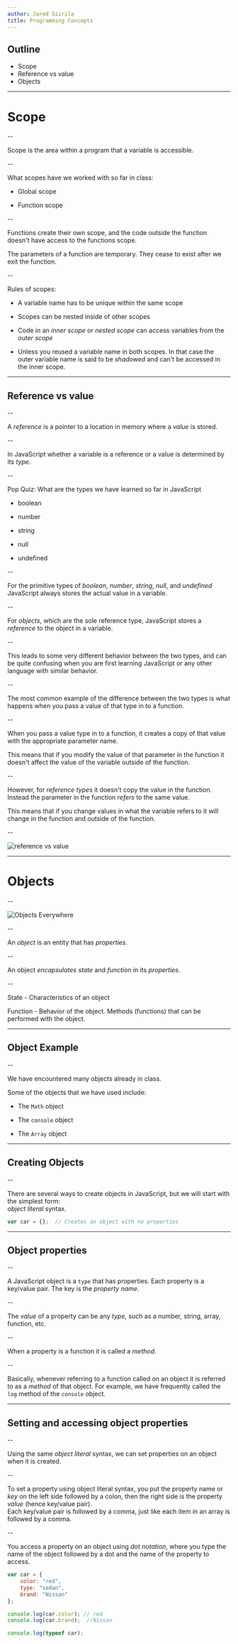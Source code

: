 ```yaml
---
author: Jared Siirila
title: Programming Concepts
---
```


## Outline
* Scope
* Reference vs value
* Objects

---

# Scope

--

Scope is the area within a program that a variable is accessible.  

--

What scopes have we worked with so far in class:

* Global scope
<!-- .element: class="fragment" -->
* Function scope
<!-- .element: class="fragment" -->

--

Functions create their own scope, and the code outside the function doesn't have access to the functions scope.
<!-- .element: class="fragment" -->

The parameters of a function are temporary. They cease to exist after we exit the function.
<!-- .element: class="fragment" -->

--

Rules of scopes:
* A variable name has to be unique within the same scope
<!-- .element: class="fragment" -->
* Scopes can be nested inside of other scopes
<!-- .element: class="fragment" -->
* Code in an *inner scope* or *nested scope* can access variables from the *outer scope*
<!-- .element: class="fragment" -->

* Unless you reused a variable name in both scopes. In that case the outer variable name is said to be *shadowed* and can't be accessed in the inner scope.
<!-- .element: class="fragment" -->


---

## Reference vs value

--

A *reference* is a pointer to a location in memory where a *value* is stored.

--

In JavaScript whether a variable is a reference or a value is determined by its *type*.

--

Pop Quiz: What are the types we have learned so far in JavaScript

* boolean
<!-- .element: class="fragment" -->
* number
<!-- .element: class="fragment" -->
* string
<!-- .element: class="fragment" -->
* null
<!-- .element: class="fragment" -->
* undefined
<!-- .element: class="fragment" -->

--

For the primitive types of *boolean*, *number*, *string*, *null*, and *undefined* JavaScript always stores the actual value in a variable.

--

For *objects*, which are the sole reference type, JavaScript stores a *reference* to the object in a variable.

--

This leads to some very different behavior between the two types, and can be quite confusing when you are first learning JavaScript or any other language with similar behavior.

--

The most common example of the difference between the two types is what happens when you pass a value of that type in to a function.

--

When you pass a value type in to a function, it creates a copy of that value with the appropriate parameter name.

This means that if you modify the value of that parameter in the function it doesn't affect the value of the variable outside of the function.
<!-- .element: class="fragment" -->

--

However, for *reference types* it doesn't copy the value in the function.  
Instead the parameter in the function *refers* to the same value.  

This means that if you change values in what the variable refers to it will change in the function and outside of the function.  
<!-- .element: class="fragment" -->

--

![reference vs value](/images/pass-by-reference-vs-pass-by-value-animation.gif)



---

# Objects

--

![Objects Everywhere](https://i.imgflip.com/1jfg8c.jpg)

--

An *object* is an entity that has *properties*.

--

An object *encapsulates* *state* and *function* in its *properties*.

--

State - Characteristics of an object

Function - Behavior of the object. Methods (functions) that can be performed with the object.

---

## Object Example

--

We have encountered many objects already in class.

Some of the objects that we have used include:
* The `Math` object
<!-- .element: class="fragment" -->

* The `console` object
<!-- .element: class="fragment" -->

* The `Array` object
<!-- .element: class="fragment" -->


---

## Creating Objects

--

There are several ways to create objects in JavaScript, but we will start with the simplest form:    
*object literal* syntax.

```javascript
var car = {};  // Creates an object with no properties
```

---

## Object properties

--

A JavaScript object is a `type` that has properties. Each property is a key/value pair. The key is the *property name*.

--

The *value* of a property can be any *type*, such as a number, string, array, function, etc.

--

When a property is a function it is called a *method*.

--

Basically, whenever referring to a function called on an object it is referred to as a *method* of that object. For example, we have frequently called the `log` method of the `console` object.

---

## Setting and accessing object properties

--

Using the same *object literal* syntax, we can set properties on an object when it is created.

--

To set a property using object literal syntax, you put the property name or *key* on the left side followed by a colon,
then the right side is the property *value* (hence key/value pair).  
Each key/value pair is followed by a comma, just like each item in an array is followed by a comma.

--

You access a property on an object using *dot notation*, where you type the name of the object followed by a dot and the name of the property to access.

```javascript
var car = {
    color: "red",
    type: "sedan",
    brand: "Nissan"
};

console.log(car.color); // red
console.log(car.brand);  //Nissan

console.log(typeof car);
```
